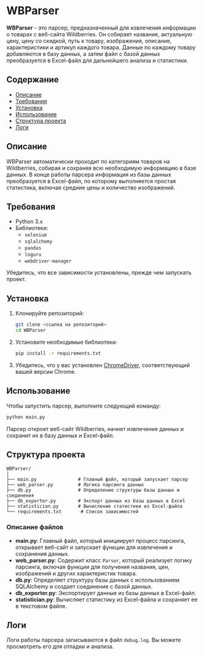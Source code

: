 # WBParser

**WBParser** - это парсер, предназначенный для извлечения информации о товарах с веб-сайта Wildberries. Он собирает название, актуальную цену, цену со скидкой, путь к товару, изображения, описание, характеристики и артикул каждого товара. Данные по каждому товару добавляются в базу данных, а затем файл с базой данных преобразуется в Excel-файл для дальнейшего анализа и статистики.

## Содержание

- [Описание](#описание)
- [Требования](#требования)
- [Установка](#установка)
- [Использование](#использование)
- [Структура проекта](#структура-проекта)
- [Логи](#логи)

## Описание

WBParser автоматически проходит по категориям товаров на Wildberries, собирая и сохраняя всю необходимую информацию в базе данных. В конце работы парсера информация из базы данных преобразуется в Excel-файл, по которому выполняется простая статистика, включая средние цены и количество изображений.

## Требования

- Python 3.x
- Библиотеки:
  - `selenium`
  - `sqlalchemy`
  - `pandas`
  - `loguru`
  - `webdriver-manager`
  
Убедитесь, что все зависимости установлены, прежде чем запускать проект.

## Установка

1. Клонируйте репозиторий:
   ```bash
   git clone <ссылка на репозиторий>
   cd WBParser
   ```

2. Установите необходимые библиотеки:
   ```bash
   pip install -r requirements.txt
   ```

3. Убедитесь, что у вас установлен [ChromeDriver](https://sites.google.com/chromium.org/driver/), соответствующий вашей версии Chrome.

## Использование

Чтобы запустить парсер, выполните следующий команду:

```bash
python main.py
```

Парсер откроет веб-сайт Wildberries, начнет извлечение данных и сохранит их в базу данных и Excel-файл.

## Структура проекта

```plaintext
WBParser/
│
├── main.py               # Главный файл, который запускает парсер
├── web_parser.py         # Логика парсинга данных
├── db.py                 # Определение структуры базы данных и соединения
├── db_exporter.py        # Экспорт данных из базы данных в Excel
├── statistician.py       # Вычисление статистики из Excel-файла
└── requirements.txt       # Список зависимостей
```

### Описание файлов

- **main.py**: Главный файл, который инициирует процесс парсинга, открывает веб-сайт и запускает функции для извлечения и сохранения данных.
- **web_parser.py**: Содержит класс `Parser`, который реализует логику парсинга, включая функции для получения названия, цен, изображений и других характеристик товара.
- **db.py**: Определяет структуру базы данных с использованием SQLAlchemy и создает соединение с базой данных.
- **db_exporter.py**: Экспортирует данные из базы данных в Excel-файл.
- **statistician.py**: Вычисляет статистику из Excel-файла и сохраняет ее в текстовом файле.

## Логи

Логи работы парсера записываются в файл `debug.log`. Вы можете просмотреть его для отладки и анализа.
